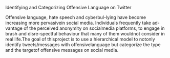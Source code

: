 Identifying and Categorizing Offensive Language on Twitter

Offensive language, hate speech and cyberbul-lying have become increasing more pervasivein social media. Individuals frequently take ad-vantage of the perceived anonymity on socialmedia platforms, to engage in brash and disre-spectful  behaviour  that  many  of  them  wouldnot  consider  in  real  life.The  goal  of  thisproject  is  to  use  a  hierarchical  model  to  notonly  identify  tweets/messages  with  offensivelanguage but categorize the type and the targetof offensive messages on social media.